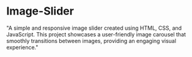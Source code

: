 # Image-Slider
"A simple and responsive image slider created using HTML, CSS, and JavaScript. This project showcases a user-friendly image carousel that smoothly transitions between images, providing an engaging visual experience."

